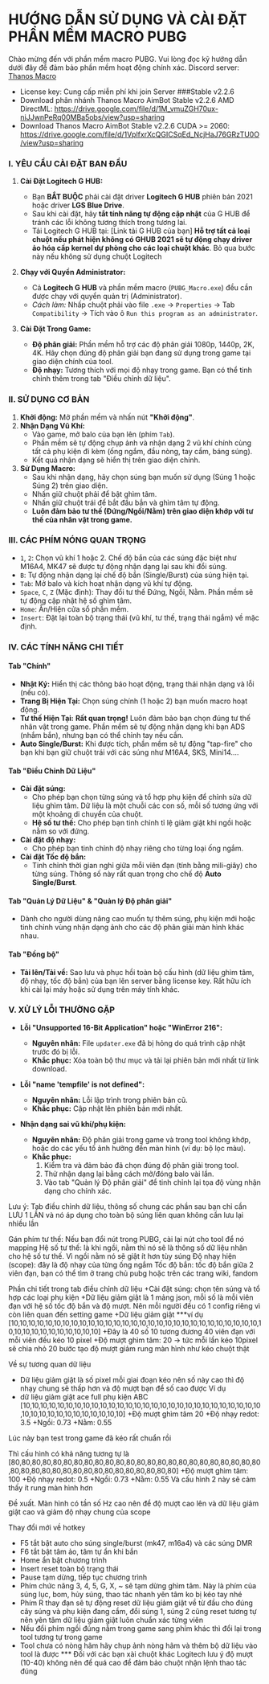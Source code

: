 **HƯỚNG DẪN SỬ DỤNG VÀ CÀI ĐẶT PHẦN MỀM MACRO PUBG**
=====================================================

Chào mừng đến với phần mềm macro PUBG. Vui lòng đọc kỹ hướng dẫn dưới đây để đảm bảo phần mềm hoạt động chính xác.
Discord server: [Thanos Macro](https://discord.gg/H5DEgj2SuT)
- License key: Cung cấp miễn phí khi join Server
###Stable v2.2.6
- Download phân nhánh Thanos Macro AimBot Stable v2.2.6 AMD DirectML: https://drive.google.com/file/d/1M_vmuZGH70ux-niJJwnPeRq00MBa5obs/view?usp=sharing
- Download Thanos Macro AimBot Stable v2.2.6 CUDA >= 2060: https://drive.google.com/file/d/1VplfxrXcQGICSqEd_NcjHaJ76GRzTU0O/view?usp=sharing 
### **I. YÊU CẦU CÀI ĐẶT BAN ĐẦU**

1.  **Cài Đặt Logitech G HUB:**
    * Bạn **BẮT BUỘC** phải cài đặt driver **Logitech G HUB** phiên bản 2021 hoặc driver **LGS Blue Drive**.
    * Sau khi cài đặt, hãy **tắt tính năng tự động cập nhật** của G HUB để tránh các lỗi không tương thích trong tương lai.
    * Tải Logitech G HUB tại: [Link tải G HUB của bạn]
**Hỗ trợ tất cả loại chuột nếu phát hiện không có GHUB 2021 sẽ tự động chạy driver ảo hóa cấp kernel dự phòng cho các loại chuột khác**. Bỏ qua bước này nếu không sử dụng chuột Logitech

2.  **Chạy với Quyền Administrator:**
    * Cả **Logitech G HUB** và phần mềm macro (`PUBG_Macro.exe`) đều cần được chạy với quyền quản trị (Administrator).
    * *Cách làm:* Nhấp chuột phải vào file `.exe` -> `Properties` -> Tab `Compatibility` -> Tích vào ô `Run this program as an administrator`.

3.  **Cài Đặt Trong Game:**
    * **Độ phân giải:** Phần mềm hỗ trợ các độ phân giải 1080p, 1440p, 2K, 4K. Hãy chọn đúng độ phân giải bạn đang sử dụng trong game tại giao diện chính của tool.
    * **Độ nhạy:** Tương thích với mọi độ nhạy trong game. Bạn có thể tinh chỉnh thêm trong tab "Điều chỉnh dữ liệu".

### **II. SỬ DỤNG CƠ BẢN**

1.  **Khởi động:** Mở phần mềm và nhấn nút **"Khởi động"**.
2.  **Nhận Dạng Vũ Khí:**
    * Vào game, mở balo của bạn lên (phím `Tab`).
    * Phần mềm sẽ tự động chụp ảnh và nhận dạng 2 vũ khí chính cùng tất cả phụ kiện đi kèm (ống ngắm, đầu nòng, tay cầm, báng súng).
    * Kết quả nhận dạng sẽ hiển thị trên giao diện chính.
3.  **Sử Dụng Macro:**
    * Sau khi nhận dạng, hãy chọn súng bạn muốn sử dụng (Súng 1 hoặc Súng 2) trên giao diện.
    * Nhấn giữ chuột phải để bật ghìm tâm.
    * Nhấn giữ chuột trái để bắt đầu bắn và ghìm tâm tự động.
    * **Luôn đảm bảo tư thế (Đứng/Ngồi/Nằm) trên giao diện khớp với tư thế của nhân vật trong game.**

### **III. CÁC PHÍM NÓNG QUAN TRỌNG**

* `1`, `2`: Chọn vũ khí 1 hoặc 2. Chế độ bắn của các súng đặc biệt như M16A4, MK47 sẽ được tự động nhận dạng lại sau khi đổi súng.
* `B`: Tự động nhận dạng lại chế độ bắn (Single/Burst) của súng hiện tại.
* `Tab`: Mở balo và kích hoạt nhận dạng vũ khí tự động.
* `Space`, `C`, `Z` (Mặc định): Thay đổi tư thế Đứng, Ngồi, Nằm. Phần mềm sẽ tự động cập nhật hệ số ghìm tâm.
* `Home`: Ẩn/Hiện cửa sổ phần mềm.
* `Insert`: Đặt lại toàn bộ trạng thái (vũ khí, tư thế, trạng thái ngắm) về mặc định.

### **IV. CÁC TÍNH NĂNG CHI TIẾT**

#### **Tab "Chính"**
* **Nhật Ký:** Hiển thị các thông báo hoạt động, trạng thái nhận dạng và lỗi (nếu có).
* **Trang Bị Hiện Tại:** Chọn súng chính (1 hoặc 2) bạn muốn macro hoạt động.
* **Tư thế Hiện Tại:** **Rất quan trọng!** Luôn đảm bảo bạn chọn đúng tư thế nhân vật trong game. Phần mềm sẽ tự động nhận dạng khi bạn ADS (nhắm bắn), nhưng bạn có thể chỉnh tay nếu cần.
* **Auto Single/Burst:** Khi được tích, phần mềm sẽ tự động "tap-fire" cho bạn khi bạn giữ chuột trái với các súng như M16A4, SKS, Mini14....

#### **Tab "Điều Chỉnh Dữ Liệu"**
* **Cài đặt súng:**
    * Cho phép bạn chọn từng súng và tổ hợp phụ kiện để chỉnh sửa dữ liệu ghìm tâm. Dữ liệu là một chuỗi các con số, mỗi số tương ứng với một khoảng di chuyển của chuột.
    * **Hệ số tư thế:** Cho phép bạn tinh chỉnh tỉ lệ giảm giật khi ngồi hoặc nằm so với đứng.
* **Cài đặt độ nhạy:**
    * Cho phép bạn tinh chỉnh độ nhạy riêng cho từng loại ống ngắm.
* **Cài đặt Tốc độ bắn:**
    * Tinh chỉnh thời gian nghỉ giữa mỗi viên đạn (tính bằng mili-giây) cho từng súng. Thông số này rất quan trọng cho chế độ **Auto Single/Burst**.

#### **Tab "Quản Lý Dữ Liệu" & "Quản lý Độ phân giải"**
* Dành cho người dùng nâng cao muốn tự thêm súng, phụ kiện mới hoặc tinh chỉnh vùng nhận dạng ảnh cho các độ phân giải màn hình khác nhau.

#### **Tab "Đồng bộ"**
* **Tải lên/Tải về:** Sao lưu và phục hồi toàn bộ cấu hình (dữ liệu ghìm tâm, độ nhạy, tốc độ bắn) của bạn lên server bằng license key. Rất hữu ích khi cài lại máy hoặc sử dụng trên máy tính khác.

### **V. XỬ LÝ LỖI THƯỜNG GẶP**

* **Lỗi "Unsupported 16-Bit Application" hoặc "WinError 216":**
    * **Nguyên nhân:** File `updater.exe` đã bị hỏng do quá trình cập nhật trước đó bị lỗi.
    * **Khắc phục:** Xóa toàn bộ thư mục và tải lại phiên bản mới nhất từ link download.

* **Lỗi "name 'tempfile' is not defined":**
    * **Nguyên nhân:** Lỗi lập trình trong phiên bản cũ.
    * **Khắc phục:** Cập nhật lên phiên bản mới nhất.

* **Nhận dạng sai vũ khí/phụ kiện:**
    * **Nguyên nhân:** Độ phân giải trong game và trong tool không khớp, hoặc do các yếu tố ảnh hưởng đến màn hình (ví dụ: bộ lọc màu).
    * **Khắc phục:**
        1.  Kiểm tra và đảm bảo đã chọn đúng độ phân giải trong tool.
        2.  Thử nhận dạng lại bằng cách mở/đóng balo vài lần.
        3.  Vào tab "Quản lý Độ phân giải" để tinh chỉnh lại tọa độ vùng nhận dạng cho chính xác.


Lưu ý:
Tab điều chỉnh dữ liệu, thông số chung các phần sau bạn chỉ cần LƯU 1 LẦN và nó áp dụng cho toàn bộ súng liên quan không cần lưu lại nhiều lần

Gán phím tư thế: Nếu bạn đổi nút trong PUBG, cài lại nút cho tool để nó mapping
Hệ số tư thế: là khi ngồi, nằm thì nó sẽ là thông số dữ liệu nhân cho hệ số tư thế. Vì ngồi nằm nó sẽ giật ít hơn tùy súng
Độ nhạy hiện (scope): đây là độ nhạy của từng ống ngắm
Tốc độ bắn: tốc độ bắn giữa 2 viên đạn, bạn có thể tìm ở trang chủ pubg hoặc trên các trang wiki, fandom

Phần chi tiết trong tab điều chỉnh dữ liệu
+Cài đặt súng: chọn tên súng và tổ hợp các loại phụ kiện
+Dữ liệu giảm giật là 1 mảng json, mỗi số là mỗi viên đạn với hệ số tốc độ bắn và độ mượt. Nên mỗi người đều có 1 config riêng vì còn liên quan đến setting game
+Dữ liệu giảm giật
***ví dụ
[10,10,10,10,10,10,10,10,10,10,10,10,10,10,10,10,10,10,10,10,10,10,10,10,10,10,10,10,10,10,10,10,10,10,10,10,10,10,10,10]
+Đây là 40 số 10 tương đương 40 viên đạn với mỗi viên đều kéo 10 pixel
+Độ mượt ghìm tâm: 20 -> tức mỗi lần kéo 10pixel sẽ chia nhỏ 20 bước tạo độ mượt giảm rung màn hình như kéo chuột thật

Về sự tương quan dữ liệu
+ Dữ liệu giảm giật là số pixel mỗi giai đoạn kéo nên số này cao thì độ nhạy chung sẽ thấp hơn và độ mượt bạn để số cao được
Ví dụ
+ dữ liệu giảm giật ace full phụ kiện ABC
[10,10,10,10,10,10,10,10,10,10,10,10,10,10,10,10,10,10,10,10,10,10,10,10,10,10,10,10,10,10,10,10,10,10,10,10,10,10,10,10]
+Độ mượt ghìm tâm 20
+Độ nhạy redot: 3.5
+Ngồi: 0.73
+Nằm: 0.55

Lúc này bạn test trong game đã kéo rất chuẩn rồi

Thì cấu hình có khả năng tương tự là
[80,80,80,80,80,80,80,80,80,80,80,80,80,80,80,80,80,80,80,80,80,80,80,80,80,80,80,80,80,80,80,80,80,80,80,80,80,80,80,80]
+Độ mượt ghìm tâm: 100
+Độ nhạy redot: 0.5
+Ngồi: 0.73
+Nằm: 0.55
Và cấu hình 2 này sẽ cảm thấy ít rung màn hình hơn

Đề xuất. Màn hình có tần số Hz cao nên để độ mượt cao lên và dữ liệu giảm giật cao và giảm độ nhạy chung của scope

Thay đổi mới về hotkey
- F5 tắt bật auto cho súng single/burst (mk47, m16a4) và các súng DMR
- F6 tắt bật tâm ảo, tâm tự ẩn khi bắn
- Home ẩn bật chương trình
- Insert reset toàn bộ trạng thái
- Pause tạm dừng, tiếp tục chương trình
- Phím chức năng 3, 4, 5, G, X, ~ sẽ tạm dừng ghìm tâm. Này là phím của súng lục, bom, hủy súng, thao tác nhanh yên tâm ko bị kéo tay nhé
- Phím R thay đạn sẽ tự động reset dữ liệu giảm giật về từ đầu cho đúng cây súng và phụ kiện đang cầm, đổi súng 1, súng 2 cũng reset tương tự nên yên tâm dữ liệu giảm giật luôn chuẩn xác từng viên
- Nếu đổi phím ngồi đúng nằm trong game sang phím khác thì đổi lại trong tool tương tự trong game
- Tool chưa có nòng hãm hãy chụp ảnh nòng hãm và thêm bộ dữ liệu vào tool là được
*** Đối với các bạn xài chuột khác Logitech lưu ý độ mượt (10-40) không nên để quá cao để đảm bảo chuột nhận lệnh thao tác đúng
